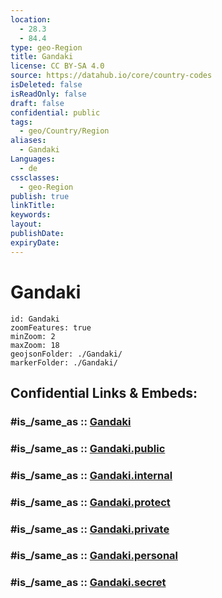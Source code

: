 ```yaml
---
location:
  - 28.3
  - 84.4
type: geo-Region
title: Gandaki
license: CC BY-SA 4.0
source: https://datahub.io/core/country-codes
isDeleted: false
isReadOnly: false
draft: false
confidential: public
tags:
  - geo/Country/Region
aliases:
  - Gandaki
Languages:
  - de
cssclasses:
  - geo-Region
publish: true
linkTitle:
keywords:
layout:
publishDate:
expiryDate:
---
```


# Gandaki

```leaflet
id: Gandaki
zoomFeatures: true 
minZoom: 2 
maxZoom: 18
geojsonFolder: ./Gandaki/
markerFolder: ./Gandaki/
```


## Confidential Links & Embeds: 

### #is_/same_as :: [Gandaki](/_Standards/Earth/Continent/Asia/Indian_Subcontinent/Nepal/Regions~Nepal/Nepal~West/counties~West/Gandaki.md) 

### #is_/same_as :: [Gandaki.public](/_public/Earth/Continent/Asia/Indian_Subcontinent/Nepal/Regions~Nepal/Nepal~West/counties~West/Gandaki.public.md) 

### #is_/same_as :: [Gandaki.internal](/_internal/Earth/Continent/Asia/Indian_Subcontinent/Nepal/Regions~Nepal/Nepal~West/counties~West/Gandaki.internal.md) 

### #is_/same_as :: [Gandaki.protect](/_protect/Earth/Continent/Asia/Indian_Subcontinent/Nepal/Regions~Nepal/Nepal~West/counties~West/Gandaki.protect.md) 

### #is_/same_as :: [Gandaki.private](/_private/Earth/Continent/Asia/Indian_Subcontinent/Nepal/Regions~Nepal/Nepal~West/counties~West/Gandaki.private.md) 

### #is_/same_as :: [Gandaki.personal](/_personal/Earth/Continent/Asia/Indian_Subcontinent/Nepal/Regions~Nepal/Nepal~West/counties~West/Gandaki.personal.md) 

### #is_/same_as :: [Gandaki.secret](/_secret/Earth/Continent/Asia/Indian_Subcontinent/Nepal/Regions~Nepal/Nepal~West/counties~West/Gandaki.secret.md)


